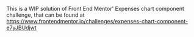 This is a WIP solution of Front End Mentor' Expenses chart component challenge, that can be found at https://www.frontendmentor.io/challenges/expenses-chart-component-e7yJBUdjwt
